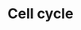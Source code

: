 ---
annotations:
- id: PW:0000086
  parent: regulatory pathway
  type: Pathway Ontology
  value: cell cycle pathway, mitotic
authors:
- MaintBot
- MartijnVanIersel
- Mkutmon
- Egonw
- Eweitz
- Khanspers
citedin: ''
communities: []
description: 'The cell cycle is the series of events that takes place in a cell leading
  to its division and duplication (replication). Regulation of the cell cycle involves
  processes crucial to the survival of a cell, including the detection and repair
  of genetic damage as well as the prevention of uncontrolled cell division. Two key
  classes of regulatory molecules, cyclins and cyclin-dependent kinases (CDKs), determine
  a cell''s progress through the cell cycle.   Sources: [Wikipedia:Cell cycle](http://en.wikipedia.org/wiki/Cell_cycle),
  [KEGG](http://www.genome.ad.jp/kegg/pathway/hsa/hsa04110.html).'
last-edited: 2025-03-04
ndex: null
organisms:
- Bos taurus
redirect_from:
- /index.php/Pathway:WP1083
- /instance/WP1083
- /instance/WP1083_r137521
revision: r137521
schema-jsonld:
- '@context': https://schema.org/
  '@id': https://wikipathways.github.io/pathways/WP1083.html
  '@type': Dataset
  creator:
    '@type': Organization
    name: WikiPathways
  description: 'The cell cycle is the series of events that takes place in a cell
    leading to its division and duplication (replication). Regulation of the cell
    cycle involves processes crucial to the survival of a cell, including the detection
    and repair of genetic damage as well as the prevention of uncontrolled cell division.
    Two key classes of regulatory molecules, cyclins and cyclin-dependent kinases
    (CDKs), determine a cell''s progress through the cell cycle.   Sources: [Wikipedia:Cell
    cycle](http://en.wikipedia.org/wiki/Cell_cycle), [KEGG](http://www.genome.ad.jp/kegg/pathway/hsa/hsa04110.html).'
  keywords:
  - ABL1
  - APC
  - ARF1
  - ATM
  - ATR
  - BUB1
  - BUB1B
  - BUB3
  - CCNA1
  - CCNA2
  - CCNB1
  - CCNB2
  - CCNB3
  - CCND2
  - CCND3
  - CCNE1
  - CCNE2
  - CCNH
  - CDC14A
  - CDC14B
  - CDC20
  - CDC25A
  - CDC25B
  - CDC25C
  - CDC45L
  - CDC6
  - CDC7L1
  - CDK1
  - CDK2
  - CDK4
  - CDK6
  - CDKN1A
  - CDKN1B
  - CDKN2A
  - CHEK1
  - CHEK2
  - DBF4
  - E-CADHERIN
  - E2F1
  - E2F2
  - E2F3
  - E2F4
  - E2F5
  - E2F6
  - EP300
  - ESPL1
  - GADD45A
  - GSK3B
  - HDAC1
  - HDAC2
  - HDAC3
  - HDAC4
  - HDAC5
  - HDAC6
  - HDAC7
  - HDAC8
  - KITLG
  - MAD1L1
  - MAD2L2
  - MCM10
  - MCM2
  - MCM3
  - MCM4
  - MCM5
  - MCM6
  - MCM7
  - MCM8
  - MCM9
  - MD2L1
  - MDM2
  - MEN1
  - MPEG1
  - ORC1
  - ORC2
  - ORC3
  - ORC4
  - ORC5L
  - ORC6
  - PCNA
  - PKMYT1
  - PLK1
  - PRKDC
  - PTTG1
  - PTTG2
  - RB1
  - RBL1
  - SKP2
  - SMAD3
  - SMAD4
  - SMC1A
  - TBC1D8
  - TFDP1
  - TGFB1
  - TP53
  - UBE2F
  - WEE1
  - YWHAB
  - YWHAE
  - YWHAG
  - YWHAH
  - YWHAQ
  - YWHAZ
  license: CC0
  name: Cell cycle
seo: CreativeWork
title: Cell cycle
wpid: WP1083
---